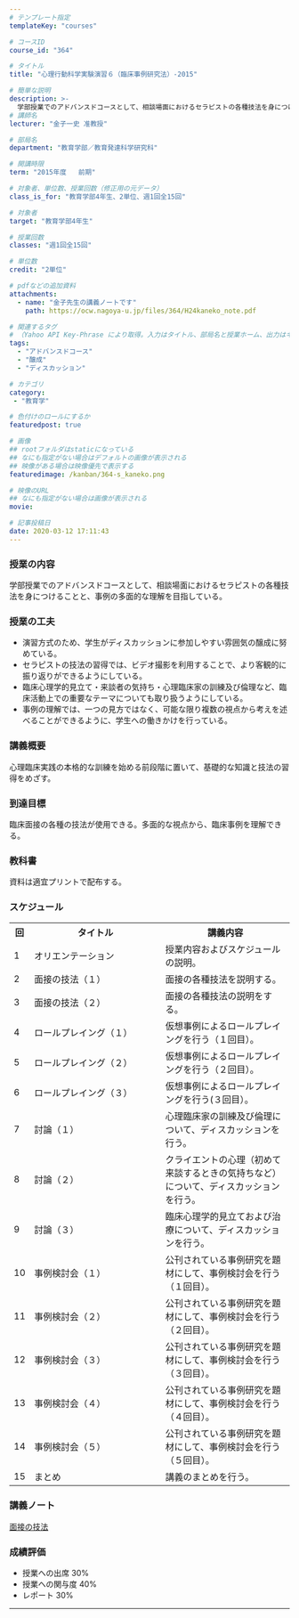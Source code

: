 ```yaml
---
# テンプレート指定
templateKey: "courses"

# コースID
course_id: "364"

# タイトル
title: "心理行動科学実験演習６（臨床事例研究法）-2015"

# 簡単な説明
description: >-
  学部授業でのアドバンスドコースとして、相談場面におけるセラピストの各種技法を身につけることと、事例の多面的な理解を目指している。 ....
# 講師名
lecturer: "金子一史 准教授"

# 部局名
department: "教育学部／教育発達科学研究科"

# 開講時限
term: "2015年度	前期"

# 対象者、単位数、授業回数（修正用の元データ）
class_is_for: "教育学部4年生、2単位、週1回全15回"

# 対象者
target: "教育学部4年生"

# 授業回数
classes: "週1回全15回"

# 単位数
credit: "2単位"

# pdfなどの追加資料
attachments:
  - name: "金子先生の講義ノートです" 
    path: https://ocw.nagoya-u.jp/files/364/H24kaneko_note.pdf

# 関連するタグ
# （Yahoo API Key-Phrase により取得。入力はタイトル、部局名と授業ホーム、出力はキーフレーズ（tags））
tags:
  - "アドバンスドコース"
  - "醸成"
  - "ディスカッション"

# カテゴリ
category:
 - "教育学"

# 色付けのロールにするか
featuredpost: true

# 画像
## rootフォルダはstaticになっている
## なにも指定がない場合はデフォルトの画像が表示される
## 映像がある場合は映像優先で表示する
featuredimage: /kanban/364-s_kaneko.png

# 映像のURL
## なにも指定がない場合は画像が表示される
movie: 

# 記事投稿日
date: 2020-03-12 17:11:43
---
```


### 授業の内容

学部授業でのアドバンスドコースとして、相談場面におけるセラピストの各種技法を身につけることと、事例の多面的な理解を目指している。


### 授業の工夫

  * 演習方式のため、学生がディスカッションに参加しやすい雰囲気の醸成に努めている。
  * セラピストの技法の習得では、ビデオ撮影を利用することで、より客観的に振り返りができるようにしている。
  * 臨床心理学的見立て・来談者の気持ち・心理臨床家の訓練及び倫理など、臨床活動上での重要なテーマについても取り扱うようにしている。
  * 事例の理解では、一つの見方ではなく、可能な限り複数の視点から考えを述べることができるように、学生への働きかけを行っている。
</p>





### 講義概要

心理臨床実践の本格的な訓練を始める前段階に置いて、基礎的な知識と技法の習得をめざす。

### 到達目標

臨床面接の各種の技法が使用できる。多面的な視点から、臨床事例を理解できる。

### 教科書

資料は適宜プリントで配布する。


<h3>スケジュール</h3>
<table class="basic" width="455">
<tr>
<th width="20" class="center">回</th>
<th width="435" class="center">タイトル</th>
<th width="435" class="center">講義内容</th>
</tr>
<tr>
<td width="20" class="center">1</td>
<td width="435">オリエンテーション</td>
<td width="435">授業内容およびスケジュールの説明。</td>
</tr>
<tr>
<td width="20" class="center">2</td>
<td width="435">面接の技法（１）</td>
<td width="435">面接の各種技法を説明する。</td>
</tr>
<tr>
<td width="20" class="center">3</td>
<td width="435">面接の技法（２）</td>
<td width="435">面接の各種技法の説明をする。</td>
</tr>
<tr>
<td width="20" class="center">4</td>
<td width="435">ロールプレイング（１）</td>
<td width="435"> 仮想事例によるロールプレイングを行う（１回目）。</td>
</tr>
<tr>
<td width="20" class="center">5</td>
<td width="435">ロールプレイング（２）</td>
<td width="435">仮想事例によるロールプレイングを行う（２回目）。</td>
</tr>
<tr>
<td width="20" class="center">6</td>
<td width="435">ロールプレイング（３）</td>
<td width="435"> 仮想事例によるロールプレイングを行う(３回目）。</td>
</tr>
<tr>
<td width="20" class="center">7</td>
<td width="435">討論（１）</td>
<td width="435">心理臨床家の訓練及び倫理について、ディスカッションを行う。</td>
</tr>
<tr>
<td width="20" class="center">8</td>
<td width="435">討論（２）</td>
<td width="435">クライエントの心理（初めて来談するときの気持ちなど）について、ディスカッションを行う。</td>
</tr>
<tr>
<td width="20" class="center">9</td>
<td width="435">討論（３）</td>
<td width="435">臨床心理学的見立ておよび治療について、ディスカッションを行う。</td>
</tr>
<tr>
<td width="20" class="center">10</td>
<td width="435"> 事例検討会（１）</td>
<td width="435">公刊されている事例研究を題材にして、事例検討会を行う（１回目）。</td>
</tr>
<tr>
<td width="20" class="center">11</td>
<td width="435">事例検討会（２）</td>
<td width="435">公刊されている事例研究を題材にして、事例検討会を行う（２回目）。</td>
</tr>
<tr>
<td width="20" class="center">12</td>
<td width="435">事例検討会（３）</td>
<td width="435">公刊されている事例研究を題材にして、事例検討会を行う（３回目）。</td>
</tr>
<tr>
<td width="20" class="center">13</td>
<td width="435">事例検討会（４）</td>
<td width="435">公刊されている事例研究を題材にして、事例検討会を行う（４回目）。</td>
</tr>
<tr>
<td width="20" class="center">14</td>
<td width="435">事例検討会（５）</td>
<td width="435">公刊されている事例研究を題材にして、事例検討会を行う（５回目）。</td>
</tr>
<tr>
<td width="20" class="center">15</td>
<td width="435">まとめ</td>
<td width="435">講義のまとめを行う。</td>
</tr>
</table>


### 講義ノート

[面接の技法](https://ocw.nagoya-u.jp/files/364/H24kaneko_note.pdf) 





### 成績評価

  * 授業への出席 30%
  * 授業への関与度 40%
  * レポート 30%





-----